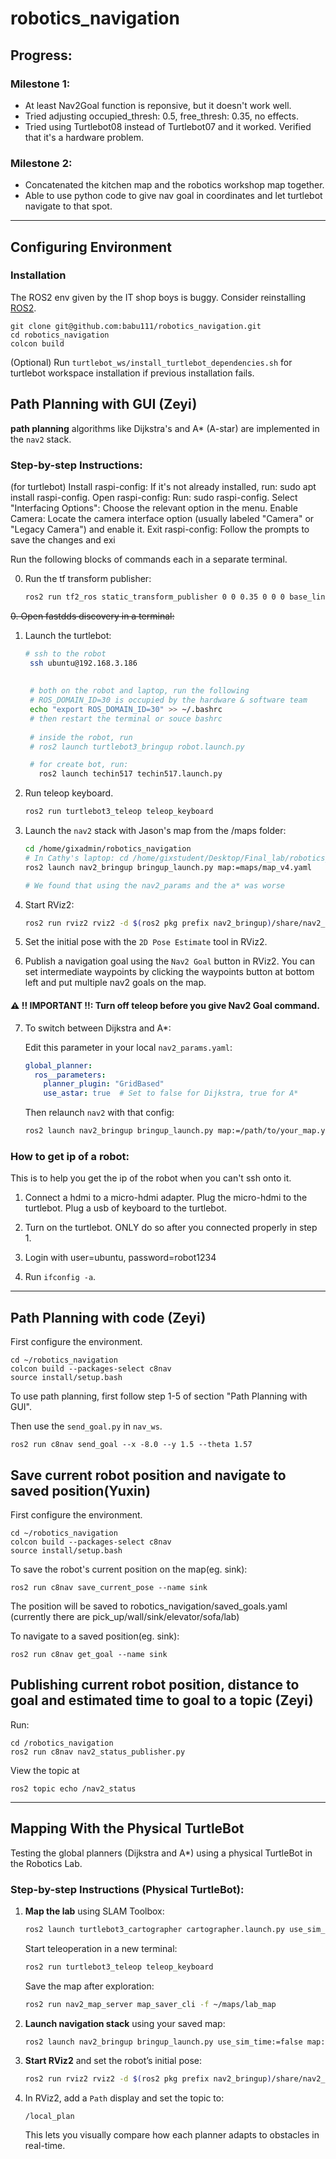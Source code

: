 # robotics_navigation


## Progress:

### Milestone 1:

- At least Nav2Goal function is reponsive, but it doesn't work well.
- Tried adjusting occupied_thresh: 0.5, free_thresh: 0.35, no effects.
- Tried using Turtlebot08 instead of Turtlebot07 and it worked. Verified that it's a hardware problem.


### Milestone 2:

- Concatenated the kitchen map and the robotics workshop map together.
- Able to use python code to give nav goal in coordinates and let turtlebot navigate to that spot.
---

## Configuring Environment


### Installation
The ROS2 env given by the IT shop boys is buggy. Consider reinstalling [ROS2](https://docs.ros.org/en/humble/Installation/Ubuntu-Install-Debs.html).

```
git clone git@github.com:babu111/robotics_navigation.git
cd robotics_navigation
colcon build
```

(Optional) Run `turtlebot_ws/install_turtlebot_dependencies.sh` for turtlebot workspace installation if previous installation fails.


## Path Planning with GUI (Zeyi)

**path planning** algorithms like Dijkstra's and A\* (A-star) are implemented in the `nav2` stack.

### Step-by-step Instructions:
(for turtlebot)
Install raspi-config: If it's not already installed, run: sudo apt install raspi-config. 
Open raspi-config: Run: sudo raspi-config. 
Select "Interfacing Options": Choose the relevant option in the menu. 
Enable Camera: Locate the camera interface option (usually labeled "Camera" or "Legacy Camera") and enable it. 
Exit raspi-config: Follow the prompts to save the changes and exi

Run the following blocks of commands each in a separate terminal.


0. Run the tf transform publisher:
   ```bash
   ros2 run tf2_ros static_transform_publisher 0 0 0.35 0 0 0 base_link laser
~~0. Open fastdds discovery in a terminal:~~

1. Launch the turtlebot:
   ```bash
   # ssh to the robot
    ssh ubuntu@192.168.3.186
    
    
    # both on the robot and laptop, run the following
    # ROS_DOMAIN_ID=30 is occupied by the hardware & software team
    echo "export ROS_DOMAIN_ID=30" >> ~/.bashrc
    # then restart the terminal or souce bashrc
    
    # inside the robot, run
    # ros2 launch turtlebot3_bringup robot.launch.py

    # for create bot, run:
      ros2 launch techin517 techin517.launch.py
   ```

2. Run teleop keyboard.
   ```bash
   ros2 run turtlebot3_teleop teleop_keyboard
   ```

3. Launch the `nav2` stack with Jason's map from the /maps folder:

    ```bash
    cd /home/gixadmin/robotics_navigation
    # In Cathy's laptop: cd /home/gixstudent/Desktop/Final_lab/robotics_navigation
    ros2 launch nav2_bringup bringup_launch.py map:=maps/map_v4.yaml

    # We found that using the nav2_params and the a* was worse
    ```

4. Start RViz2:

    ```bash
    ros2 run rviz2 rviz2 -d $(ros2 pkg prefix nav2_bringup)/share/nav2_bringup/rviz/nav2_default_view.rviz
    ```

5. Set the initial pose with the `2D Pose Estimate` tool in RViz2.

6. Publish a navigation goal using the `Nav2 Goal` button in RViz2. You can set intermediate waypoints by clicking the waypoints button at bottom left and put multiple nav2 goals on the map.

#### ⚠️ !! IMPORTANT !!: **Turn off teleop before you give Nav2 Goal command.**


7. To switch between Dijkstra and A*:

    Edit this parameter in your local `nav2_params.yaml`:

    ```yaml
    global_planner:
      ros__parameters:
        planner_plugin: "GridBased"
        use_astar: true  # Set to false for Dijkstra, true for A*
    ```

    Then relaunch `nav2` with that config:

    ```bash
    ros2 launch nav2_bringup bringup_launch.py map:=/path/to/your_map.yaml params_file:=/path/to/nav2_params.yaml
    ```

### How to get ip of a robot:

This is to help you get the ip of the robot when you can't ssh onto it.

1. Connect a hdmi to a micro-hdmi adapter. Plug the micro-hdmi to the turtlebot. Plug a usb of keyboard to the turtlebot.

2. Turn on the turtlebot. ONLY do so after you connected properly in step 1.

3. Login with user=ubuntu, password=robot1234

4. Run `ifconfig -a`.


---

## Path Planning with code (Zeyi)

First configure the environment.
```
cd ~/robotics_navigation
colcon build --packages-select c8nav
source install/setup.bash
```

To use path planning, first follow step 1-5 of section "Path Planning with GUI".

Then use the `send_goal.py` in `nav_ws`.
```
ros2 run c8nav send_goal --x -8.0 --y 1.5 --theta 1.57
```

## Save current robot position and navigate to saved position(Yuxin)
First configure the environment.
```
cd ~/robotics_navigation
colcon build --packages-select c8nav
source install/setup.bash
```

To save the robot's current position on the map(eg. sink):
```
ros2 run c8nav save_current_pose --name sink
```
The position will be saved to robotics_navigation/saved_goals.yaml (currently there are pick_up/wall/sink/elevator/sofa/lab)

To navigate to a saved position(eg. sink):
```
ros2 run c8nav get_goal --name sink
```


## Publishing current robot position, distance to goal and estimated time to goal to a topic (Zeyi)

Run:
```
cd /robotics_navigation
ros2 run c8nav nav2_status_publisher.py
```

View the topic at
```
ros2 topic echo /nav2_status
```

---

## Mapping With the Physical TurtleBot

Testing the global planners (Dijkstra and A*) using a physical TurtleBot in the Robotics Lab.

### Step-by-step Instructions (Physical TurtleBot):

1. **Map the lab** using SLAM Toolbox:

    ```bash
    ros2 launch turtlebot3_cartographer cartographer.launch.py use_sim_time:=false
    ```

    Start teleoperation in a new terminal:

    ```bash
    ros2 run turtlebot3_teleop teleop_keyboard
    ```

    Save the map after exploration:

    ```bash
    ros2 run nav2_map_server map_saver_cli -f ~/maps/lab_map
    ```

2. **Launch navigation stack** using your saved map:

    ```bash
    ros2 launch nav2_bringup bringup_launch.py use_sim_time:=false map:=~/maps/lab_map.yaml
    ```

3. **Start RViz2** and set the robot’s initial pose:

    ```bash
    ros2 run rviz2 rviz2 -d $(ros2 pkg prefix nav2_bringup)/share/nav2_bringup/rviz/nav2_default_view.rviz
    ```

4. In RViz2, add a `Path` display and set the topic to:

    ```text
    /local_plan
    ```
    
    This lets you visually compare how each planner adapts to obstacles in real-time.
